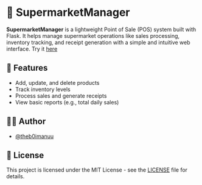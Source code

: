 # 🛒 SupermarketManager

**SupermarketManager** is a lightweight Point of Sale (POS) system built with Flask. It helps manage supermarket operations like sales processing, inventory tracking, and receipt generation with a simple and intuitive web interface.
Try it [here]()

## 📌 Features

- Add, update, and delete products
- Track inventory levels
- Process sales and generate receipts
- View basic reports (e.g., total daily sales)

## 🧑‍💻 Author

- [@theb0imanuu](https://www.github.com/theb0imanuu)

## 📄 License

This project is licensed under the MIT License - see the [LICENSE](https://choosealicense.com/licenses/mit/) file for details.
